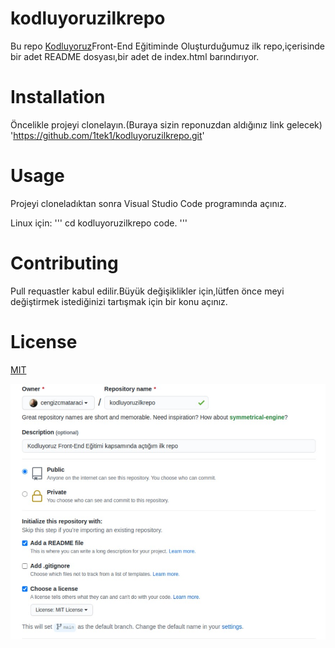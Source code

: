 # kodluyoruzilkrepo


Bu repo [Kodluyoruz](https://www.kodluyoruz.org/)Front-End Eğitiminde Oluşturduğumuz ilk repo,içerisinde bir adet README dosyası,bir adet de index.html barındırıyor.
# Installation
Öncelikle projeyi clonelayın.(Buraya sizin reponuzdan aldığınız link gelecek)
'https://github.com/1tek1/kodluyoruzilkrepo.git'
# Usage
Projeyi cloneladıktan sonra Visual Studio Code programında açınız.

Linux için:
'''
cd kodluyoruzilkrepo
code.
'''
# Contributing
Pull requastler kabul edilir.Büyük değişiklikler için,lütfen önce meyi değiştirmek istediğinizi tartışmak için bir konu açınız.
# License
[MIT](https://github.com/1tek1/kodluyoruzilkrepo/blob/main/LICENSE)

![Resim](resim.jpg)
